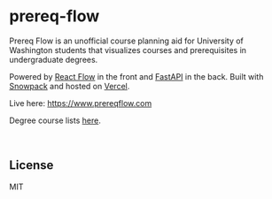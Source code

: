 # prereq-flow

Prereq Flow is an unofficial course planning aid for University of Washington students that visualizes courses and prerequisites in undergraduate degrees.

Powered by [React Flow](https://reactflow.dev/) in the front and [FastAPI](https://fastapi.tiangolo.com/) in the back. Built with [Snowpack](https://www.snowpack.dev/) and hosted on [Vercel](https://vercel.com/).

Live here: https://www.prereqflow.com

Degree course lists [here](https://github.com/awu43/prereq-flow-degrees).

<br/>

## License
MIT
